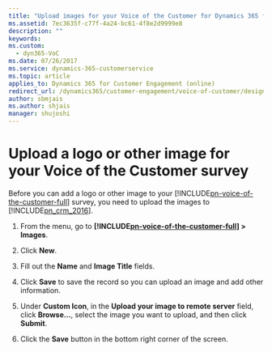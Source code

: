 ```yaml
---
title: "Upload images for your Voice of the Customer for Dynamics 365 for Customer Engagement surveys | MicrosoftDocs"
ms.assetid: 7ec3635f-c77f-4a24-bc61-4f8e2d9999e8
description: ""
keywords: 
ms.custom:
  - dyn365-VoC
ms.date: 07/26/2017
ms.service: dynamics-365-customerservice
ms.topic: article
applies_to: Dynamics 365 for Customer Engagement (online)
redirect_url: /dynamics365/customer-engagement/voice-of-customer/design-basic-survey
author: sbmjais
ms.author: shjais
manager: shujoshi
---
```

# Upload a logo or other image for your Voice of the Customer survey
Before you can add a logo or other image to your [!INCLUDE[pn-voice-of-the-customer-full](../includes/pn-voice-of-the-customer-full.md)] survey, you need to upload the images to [!INCLUDE[pn_crm_2016](../includes/pn-crm-2016.md)].  
  
1. From the menu, go to **[!INCLUDE[pn-voice-of-the-customer-full](../includes/pn-voice-of-the-customer-full.md)] > Images**.  
  
2. Click **New**.  
  
3. Fill out the **Name** and **Image Title** fields.  
  
4. Click **Save** to save the record so you can upload an image and add other information.  
  
5. Under **Custom Icon**, in the **Upload your image to remote server** field, click **Browse…**, select the image you want to upload, and then click **Submit**.  
  
6. Click the **Save** button in the bottom right corner of the screen.  
  
